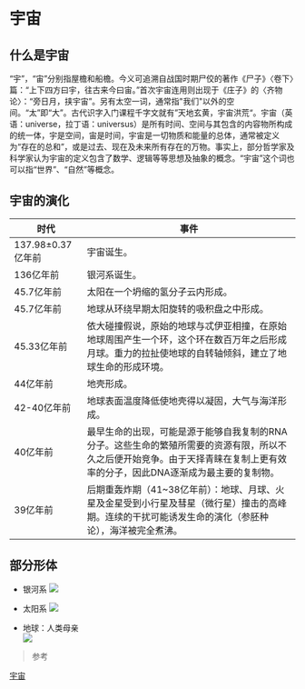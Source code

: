 # 宇宙

## 什么是宇宙

“宇”，“宙”分别指屋檐和船檐。今义可追溯自战国时期尸佼的著作《尸子》〈卷下〉篇：“上下四方曰宇，往古来今曰宙。”首次宇宙连用则出现于《庄子》的〈齐物论〉：“旁日月，挟宇宙”。另有太空一词，通常指"我们"以外的空间。“太”即“大”。古代识字入门课程千字文就有”天地玄黄，宇宙洪荒“。宇宙（英语：universe，拉丁语：universus）是所有时间、空间与其包含的内容物所构成的统一体，宇是空间，宙是时间，宇宙是一切物质和能量的总体，通常被定义为“存在的总和”，或是过去、现在及未来所有存在的万物。事实上，部分哲学家及科学家认为宇宙的定义包含了数学、逻辑等等思想及抽象的概念。“宇宙”这个词也可以指“世界”、“自然”等概念。



## 宇宙的演化

|时代|事件|
|  ----  | ----  |
|137.98±0.37亿年前	|宇宙诞生。|	
|136亿年前			|银河系诞生。|
|45.7亿年前			|太阳在一个坍缩的氢分子云内形成。|
|45.7亿年前			|地球从环绕早期太阳旋转的吸积盘之中形成。|
|45.33亿年前			|依大碰撞假说，原始的地球与忒伊亚相撞，在原始地球周围产生一个环，这个环在数百万年之后形成月球。重力的拉扯使地球的自转轴倾斜，建立了地球生命的形成环境。|
|44亿年前			|地壳形成。|
|42-40亿年前			|地球表面温度降低使地壳得以凝固，大气与海洋形成。|
|40亿年前 			|最早生命的出现，可能是源于能够自我复制的RNA分子。这些生命的繁殖所需要的资源有限，所以不久之后便开始竞争。由于天择青睐在复制上更有效率的分子，因此DNA逐渐成为最主要的复制物。|
|39亿年前			|后期重轰炸期（41~38亿年前）：地球、月球、火星及金星受到小行星及彗星（微行星）撞击的高峰期。连续的干扰可能诱发生命的演化（参胚种论），海洋被完全煮沸。|


## 部分形体

* 银河系
![](/宇宙中的银河系.png)

* 太阳系
![](/宇宙中的太阳系.png)

* 地球：人类母亲</br>
![](/宇宙中的地球.gif)


> 参考

[宇宙](https://zh.bnu.wikimirror.net/wiki/%E5%AE%87%E5%AE%99)





